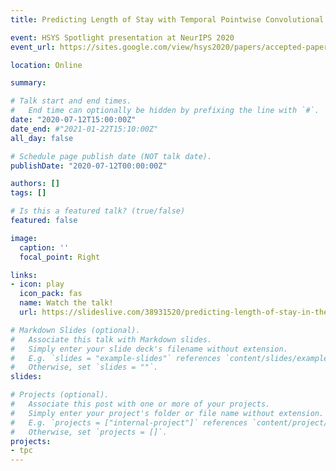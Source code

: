 ```yaml
---
title: Predicting Length of Stay with Temporal Pointwise Convolutional Networks

event: HSYS Spotlight presentation at NeurIPS 2020
event_url: https://sites.google.com/view/hsys2020/papers/accepted-papers?authuser=0

location: Online

summary: 

# Talk start and end times.
#   End time can optionally be hidden by prefixing the line with `#`.
date: "2020-07-12T15:00:00Z"
date_end: #"2021-01-22T15:10:00Z"
all_day: false

# Schedule page publish date (NOT talk date).
publishDate: "2020-07-12T00:00:00Z"

authors: []
tags: []

# Is this a featured talk? (true/false)
featured: false

image:
  caption: ''
  focal_point: Right

links:
- icon: play
  icon_pack: fas
  name: Watch the talk!
  url: https://slideslive.com/38931520/predicting-length-of-stay-in-the-icu-with-temporal-pointwise-convolutional-networks?ref=speaker-36847-latest

# Markdown Slides (optional).
#   Associate this talk with Markdown slides.
#   Simply enter your slide deck's filename without extension.
#   E.g. `slides = "example-slides"` references `content/slides/example-slides.md`.
#   Otherwise, set `slides = ""`.
slides: 

# Projects (optional).
#   Associate this post with one or more of your projects.
#   Simply enter your project's folder or file name without extension.
#   E.g. `projects = ["internal-project"]` references `content/project/deep-learning/index.md`.
#   Otherwise, set `projects = []`.
projects:
- tpc
---
```


